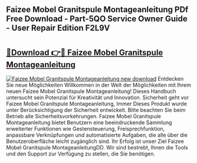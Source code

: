 ## Faizee Mobel Granitspule Montageanleitung PDf Free Download - Part-5QO Service Owner Guide - User Repair Edition F2L9V

# <h2><a href="http://df7a4t.blite.top/?on=Faizee+Mobel+Granitspule+Montageanleitung">🔗Download 👉🔴 Faizee Mobel Granitspule Montageanleitung</a></h2>

[![Faizee Mobel Granitspule Montageanleitung new download](https://i.imgur.com/lujVjoI.png)](http://df7a4t.blite.top/?on=Faizee+Mobel+Granitspule+Montageanleitung)
Entdecken Sie neue Möglichkeiten Willkommen in der Welt der Möglichkeiten mit Ihrem neuen Faizee Mobel Granitspule Montageanleitung! Dieses Handbuch untersucht sein Potenzial für Kreativität und Innovation. Sicherheit geht vor Faizee Mobel Granitspule Montageanleitung, Immer Dieses Produkt wurde unter Berücksichtigung der Sicherheit entwickelt. Bitte beachten Sie beim Betrieb alle Sicherheitsvorkehrungen. Faizee Mobel Granitspule Montageanleitung bietet Benutzern eine beeindruckende Sammlung erweiterter Funktionen wie Gestensteuerung, Freisprechfunktion, anpassbare Verknüpfungen und automatisierte Aufgaben, die alle über die Benutzeroberfläche leicht zugänglich sind. Ihr Erfolg ist unser Ziel Faizee Mobel Granitspule MontageanleitungDD. Wir sind bestrebt, Ihnen die Tools und den Support zur Verfügung zu stellen, die Sie benötigen.
